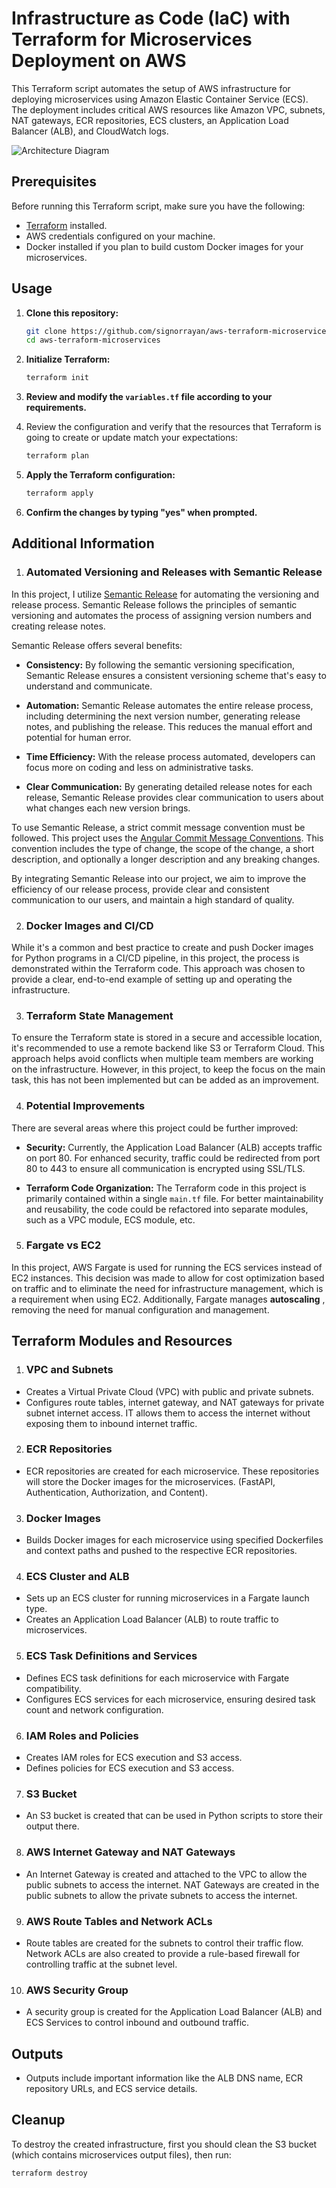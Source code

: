 # Infrastructure as Code (IaC) with Terraform for Microservices Deployment on AWS

This Terraform script automates the setup of AWS infrastructure for deploying microservices using Amazon Elastic Container Service (ECS). The deployment includes critical AWS resources like Amazon VPC, subnets, NAT gateways, ECR repositories, ECS clusters, an Application Load Balancer (ALB), and CloudWatch logs.

![Architecture Diagram](./assets/arch.svg)

## Prerequisites

Before running this Terraform script, make sure you have the following:

- [Terraform](https://www.terraform.io/downloads.html) installed.
- AWS credentials configured on your machine.
- Docker installed if you plan to build custom Docker images for your microservices.

## Usage

1. **Clone this repository:**

    ```bash
    git clone https://github.com/signorrayan/aws-terraform-microservices
    cd aws-terraform-microservices
    ```

2. **Initialize Terraform:**

    ```bash
    terraform init
    ```

3. **Review and modify the `variables.tf` file according to your requirements.**


4. Review the configuration and verify that the resources that Terraform is going to create or update match your expectations:
   ```bash
   terraform plan
   ```
   
5. **Apply the Terraform configuration:**

    ```bash
    terraform apply
    ```

6. **Confirm the changes by typing "yes" when prompted.**


## Additional Information


1. ### Automated Versioning and Releases with Semantic Release

In this project, I utilize [Semantic Release](https://github.com/semantic-release/semantic-release) for automating the versioning and release process. Semantic Release follows the principles of semantic versioning and automates the process of assigning version numbers and creating release notes.

Semantic Release offers several benefits:

- **Consistency:** By following the semantic versioning specification, Semantic Release ensures a consistent versioning scheme that's easy to understand and communicate.

- **Automation:** Semantic Release automates the entire release process, including determining the next version number, generating release notes, and publishing the release. This reduces the manual effort and potential for human error.

- **Time Efficiency:** With the release process automated, developers can focus more on coding and less on administrative tasks.

- **Clear Communication:** By generating detailed release notes for each release, Semantic Release provides clear communication to users about what changes each new version brings.

To use Semantic Release, a strict commit message convention must be followed. This project uses the [Angular Commit Message Conventions](https://github.com/angular/angular.js/blob/master/DEVELOPERS.md#-git-commit-guidelines). This convention includes the type of change, the scope of the change, a short description, and optionally a longer description and any breaking changes.

By integrating Semantic Release into our project, we aim to improve the efficiency of our release process, provide clear and consistent communication to our users, and maintain a high standard of quality.


2. ### Docker Images and CI/CD

While it's a common and best practice to create and push Docker images for Python programs in a CI/CD pipeline, in this project, the process is demonstrated within the Terraform code. This approach was chosen to provide a clear, end-to-end example of setting up and operating the infrastructure.

3. ### Terraform State Management

To ensure the Terraform state is stored in a secure and accessible location, it's recommended to use a remote backend like S3 or Terraform Cloud. This approach helps avoid conflicts when multiple team members are working on the infrastructure. However, in this project, to keep the focus on the main task, this has not been implemented but can be added as an improvement.

4. ### Potential Improvements

There are several areas where this project could be further improved:

- **Security:** Currently, the Application Load Balancer (ALB) accepts traffic on port 80. For enhanced security, traffic could be redirected from port 80 to 443 to ensure all communication is encrypted using SSL/TLS.

- **Terraform Code Organization:** The Terraform code in this project is primarily contained within a single `main.tf` file. For better maintainability and reusability, the code could be refactored into separate modules, such as a VPC module, ECS module, etc.

5. ### Fargate vs EC2

In this project, AWS Fargate is used for running the ECS services instead of EC2 instances. This decision was made to allow for cost optimization based on traffic and to eliminate the need for infrastructure management, which is a requirement when using EC2. Additionally, Fargate manages **autoscaling** , removing the need for manual configuration and management.



## Terraform Modules and Resources

1. ### VPC and Subnets

- Creates a Virtual Private Cloud (VPC) with public and private subnets.
- Configures route tables, internet gateway, and NAT gateways for private subnet internet access. IT allows them to access the internet without exposing them to inbound internet traffic.


2. ###  ECR Repositories

- ECR repositories are created for each microservice. These repositories will store the Docker images for the microservices. (FastAPI, Authentication, Authorization, and Content).

3. ### Docker Images

- Builds Docker images for each microservice using specified Dockerfiles and context paths and pushed to the respective ECR repositories.

4. ###  ECS Cluster and ALB

- Sets up an ECS cluster for running microservices in a Fargate launch type.
- Creates an Application Load Balancer (ALB) to route traffic to microservices.

5. ### ECS Task Definitions and Services

- Defines ECS task definitions for each microservice with Fargate compatibility.
- Configures ECS services for each microservice, ensuring desired task count and network configuration.

6. ###  IAM Roles and Policies

- Creates IAM roles for ECS execution and S3 access.
- Defines policies for ECS execution and S3 access.

7. ###  S3 Bucket

- An S3 bucket is created that can be used in Python scripts to store their output there.

8. ###  AWS Internet Gateway and NAT Gateways

- An Internet Gateway is created and attached to the VPC to allow the public subnets to access the internet. NAT Gateways are created in the public subnets to allow the private subnets to access the internet.

9. ###  AWS Route Tables and Network ACLs

- Route tables are created for the subnets to control their traffic flow. Network ACLs are also created to provide a rule-based firewall for controlling traffic at the subnet level.

10. ###  AWS Security Group

- A security group is created for the Application Load Balancer (ALB) and ECS Services to control inbound and outbound traffic.


## Outputs

- Outputs include important information like the ALB DNS name, ECR repository URLs, and ECS service details.

## Cleanup

To destroy the created infrastructure, first you should clean the S3 bucket (which contains microservices output files), then run:

```bash
terraform destroy
